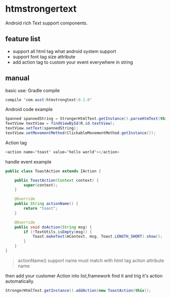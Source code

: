 # htmstrongertext
Android rich Text  support components.

## feature list
+ support all html tag what android system support
+ support font tag size attribute
+ add action tag to custom your event everywhere in string

## manual
basic use:
Gradle compile
```java
compile 'com.aust:htmstrongtext:0.1.0'
```
Android code example
```java
Spanned spannedString = StrongerHtmlText.getInstance().parseHtmText(this, "<font color='red' size='100'>hellow world</font>");
TextView textView = findViewById(R.id.textView);
textView.setText(spannedString);
textView.setMovementMethod(ClickableMovementMethod.getInstance());
```
Action tag
```java
<action name='toast' value='hello world'></action>
```

handle event example
```java
public class ToastAction extends IAction {

    public ToastAction(Context context) {
        super(context);
    }

    @Override
    public String actionName() {
        return "toast";
    }

    @Override
    public void doAction(String msg) {
        if (!TextUtils.isEmpty(msg)) {
            Toast.makeText(mContext, msg, Toast.LENGTH_SHORT).show();
        }
    }
}
```
> actionName() support name must match with html tag action attribute name

then add your customer Action into list,framework find  it  and trig it's action automatically.

```java
StrongerHtmlText.getInstance().addAction(new ToastAction(this));
```


